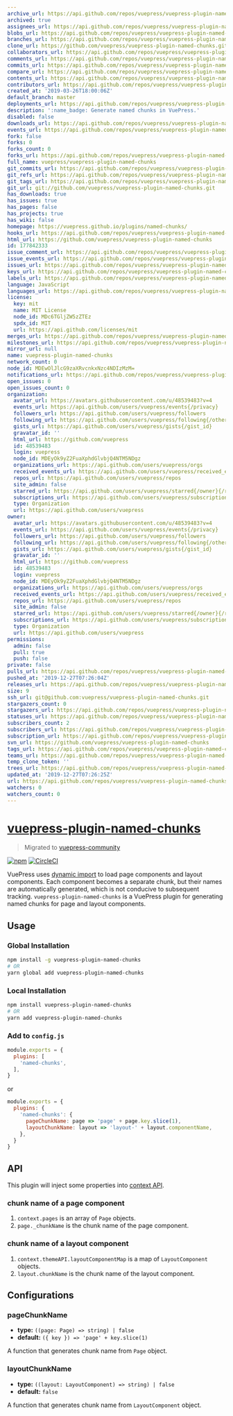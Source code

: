 ```yaml
---
archive_url: https://api.github.com/repos/vuepress/vuepress-plugin-named-chunks/{archive_format}{/ref}
archived: true
assignees_url: https://api.github.com/repos/vuepress/vuepress-plugin-named-chunks/assignees{/user}
blobs_url: https://api.github.com/repos/vuepress/vuepress-plugin-named-chunks/git/blobs{/sha}
branches_url: https://api.github.com/repos/vuepress/vuepress-plugin-named-chunks/branches{/branch}
clone_url: https://github.com/vuepress/vuepress-plugin-named-chunks.git
collaborators_url: https://api.github.com/repos/vuepress/vuepress-plugin-named-chunks/collaborators{/collaborator}
comments_url: https://api.github.com/repos/vuepress/vuepress-plugin-named-chunks/comments{/number}
commits_url: https://api.github.com/repos/vuepress/vuepress-plugin-named-chunks/commits{/sha}
compare_url: https://api.github.com/repos/vuepress/vuepress-plugin-named-chunks/compare/{base}...{head}
contents_url: https://api.github.com/repos/vuepress/vuepress-plugin-named-chunks/contents/{+path}
contributors_url: https://api.github.com/repos/vuepress/vuepress-plugin-named-chunks/contributors
created_at: '2019-03-26T18:00:06Z'
default_branch: master
deployments_url: https://api.github.com/repos/vuepress/vuepress-plugin-named-chunks/deployments
description: ':name_badge: Generate named chunks in VuePress.'
disabled: false
downloads_url: https://api.github.com/repos/vuepress/vuepress-plugin-named-chunks/downloads
events_url: https://api.github.com/repos/vuepress/vuepress-plugin-named-chunks/events
fork: false
forks: 0
forks_count: 0
forks_url: https://api.github.com/repos/vuepress/vuepress-plugin-named-chunks/forks
full_name: vuepress/vuepress-plugin-named-chunks
git_commits_url: https://api.github.com/repos/vuepress/vuepress-plugin-named-chunks/git/commits{/sha}
git_refs_url: https://api.github.com/repos/vuepress/vuepress-plugin-named-chunks/git/refs{/sha}
git_tags_url: https://api.github.com/repos/vuepress/vuepress-plugin-named-chunks/git/tags{/sha}
git_url: git://github.com/vuepress/vuepress-plugin-named-chunks.git
has_downloads: true
has_issues: true
has_pages: false
has_projects: true
has_wiki: false
homepage: https://vuepress.github.io/plugins/named-chunks/
hooks_url: https://api.github.com/repos/vuepress/vuepress-plugin-named-chunks/hooks
html_url: https://github.com/vuepress/vuepress-plugin-named-chunks
id: 177842333
issue_comment_url: https://api.github.com/repos/vuepress/vuepress-plugin-named-chunks/issues/comments{/number}
issue_events_url: https://api.github.com/repos/vuepress/vuepress-plugin-named-chunks/issues/events{/number}
issues_url: https://api.github.com/repos/vuepress/vuepress-plugin-named-chunks/issues{/number}
keys_url: https://api.github.com/repos/vuepress/vuepress-plugin-named-chunks/keys{/key_id}
labels_url: https://api.github.com/repos/vuepress/vuepress-plugin-named-chunks/labels{/name}
language: JavaScript
languages_url: https://api.github.com/repos/vuepress/vuepress-plugin-named-chunks/languages
license:
  key: mit
  name: MIT License
  node_id: MDc6TGljZW5zZTEz
  spdx_id: MIT
  url: https://api.github.com/licenses/mit
merges_url: https://api.github.com/repos/vuepress/vuepress-plugin-named-chunks/merges
milestones_url: https://api.github.com/repos/vuepress/vuepress-plugin-named-chunks/milestones{/number}
mirror_url: null
name: vuepress-plugin-named-chunks
network_count: 0
node_id: MDEwOlJlcG9zaXRvcnkxNzc4NDIzMzM=
notifications_url: https://api.github.com/repos/vuepress/vuepress-plugin-named-chunks/notifications{?since,all,participating}
open_issues: 0
open_issues_count: 0
organization:
  avatar_url: https://avatars.githubusercontent.com/u/48539483?v=4
  events_url: https://api.github.com/users/vuepress/events{/privacy}
  followers_url: https://api.github.com/users/vuepress/followers
  following_url: https://api.github.com/users/vuepress/following{/other_user}
  gists_url: https://api.github.com/users/vuepress/gists{/gist_id}
  gravatar_id: ''
  html_url: https://github.com/vuepress
  id: 48539483
  login: vuepress
  node_id: MDEyOk9yZ2FuaXphdGlvbjQ4NTM5NDgz
  organizations_url: https://api.github.com/users/vuepress/orgs
  received_events_url: https://api.github.com/users/vuepress/received_events
  repos_url: https://api.github.com/users/vuepress/repos
  site_admin: false
  starred_url: https://api.github.com/users/vuepress/starred{/owner}{/repo}
  subscriptions_url: https://api.github.com/users/vuepress/subscriptions
  type: Organization
  url: https://api.github.com/users/vuepress
owner:
  avatar_url: https://avatars.githubusercontent.com/u/48539483?v=4
  events_url: https://api.github.com/users/vuepress/events{/privacy}
  followers_url: https://api.github.com/users/vuepress/followers
  following_url: https://api.github.com/users/vuepress/following{/other_user}
  gists_url: https://api.github.com/users/vuepress/gists{/gist_id}
  gravatar_id: ''
  html_url: https://github.com/vuepress
  id: 48539483
  login: vuepress
  node_id: MDEyOk9yZ2FuaXphdGlvbjQ4NTM5NDgz
  organizations_url: https://api.github.com/users/vuepress/orgs
  received_events_url: https://api.github.com/users/vuepress/received_events
  repos_url: https://api.github.com/users/vuepress/repos
  site_admin: false
  starred_url: https://api.github.com/users/vuepress/starred{/owner}{/repo}
  subscriptions_url: https://api.github.com/users/vuepress/subscriptions
  type: Organization
  url: https://api.github.com/users/vuepress
permissions:
  admin: false
  pull: true
  push: false
private: false
pulls_url: https://api.github.com/repos/vuepress/vuepress-plugin-named-chunks/pulls{/number}
pushed_at: '2019-12-27T07:26:04Z'
releases_url: https://api.github.com/repos/vuepress/vuepress-plugin-named-chunks/releases{/id}
size: 9
ssh_url: git@github.com:vuepress/vuepress-plugin-named-chunks.git
stargazers_count: 0
stargazers_url: https://api.github.com/repos/vuepress/vuepress-plugin-named-chunks/stargazers
statuses_url: https://api.github.com/repos/vuepress/vuepress-plugin-named-chunks/statuses/{sha}
subscribers_count: 2
subscribers_url: https://api.github.com/repos/vuepress/vuepress-plugin-named-chunks/subscribers
subscription_url: https://api.github.com/repos/vuepress/vuepress-plugin-named-chunks/subscription
svn_url: https://github.com/vuepress/vuepress-plugin-named-chunks
tags_url: https://api.github.com/repos/vuepress/vuepress-plugin-named-chunks/tags
teams_url: https://api.github.com/repos/vuepress/vuepress-plugin-named-chunks/teams
temp_clone_token: ''
trees_url: https://api.github.com/repos/vuepress/vuepress-plugin-named-chunks/git/trees{/sha}
updated_at: '2019-12-27T07:26:25Z'
url: https://api.github.com/repos/vuepress/vuepress-plugin-named-chunks
watchers: 0
watchers_count: 0
---
```


# [vuepress-plugin-named-chunks](https://vuepress.github.io/plugins/named-chunks.html)

> Migrated to [vuepress-community](https://github.com/vuepress/vuepress-community)

[![npm](https://img.shields.io/npm/v/vuepress-plugin-named-chunks.svg)](https://www.npmjs.com/package/vuepress-plugin-named-chunks)
[![CircleCI](https://img.shields.io/circleci/project/github/vuepress/vuepress-plugin-named-chunks/master.svg)](https://circleci.com/gh/vuepress/vuepress-plugin-named-chunks)

VuePress uses [dynamic import](https://webpack.js.org/guides/code-splitting/#dynamic-imports) to load page components and layout components. Each component becomes a separate chunk, but their names are automatically generated, which is not conducive to subsequent tracking. `vuepress-plugin-named-chunks` is a VuePress plugin for generating named chunks for page and layout components.

## Usage

### Global Installation

```bash
npm install -g vuepress-plugin-named-chunks
# OR
yarn global add vuepress-plugin-named-chunks
```

### Local Installation

```bash
npm install vuepress-plugin-named-chunks
# OR
yarn add vuepress-plugin-named-chunks
```

### Add to `config.js`

```js
module.exports = {
  plugins: [
    'named-chunks',
  ],
}
```
or
```js
module.exports = {
  plugins: {
    'named-chunks': {
      pageChunkName: page => 'page' + page.key.slice(1),
      layoutChunkName: layout => 'layout-' + layout.componentName,
    },
  }
}
```

## API

This plugin will inject some properties into [context API](https://v1.vuepress.vuejs.org/plugin/context-api.html).

### chunk name of a page component

1. `context.pages` is an array of `Page` objects.
2. `page._chunkName` is the chunk name of the page component.

### chunk name of a layout component

1. `context.themeAPI.layoutComponentMap` is a map of `LayoutComponent` objects.
2. `layout.chunkName` is the chunk name of the layout component.

## Configurations

### pageChunkName

- **type:** `((page: Page) => string) | false`
- **default:** `({ key }) => 'page' + key.slice(1)`

A function that generates chunk name from `Page` object.

### layoutChunkName

- **type:** `((layout: LayoutComponent) => string) | false`
- **default:** `false`

A function that generates chunk name from `LayoutComponent` object.

